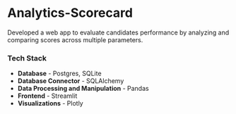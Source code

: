 # Analytics-Scorecard
Developed a web app to evaluate candidates performance by analyzing and comparing scores across multiple parameters.

### Tech Stack
- **Database** - Postgres, SQLite
- **Database Connector** - SQLAlchemy
- **Data Processing and Manipulation** - Pandas
- **Frontend** - Streamlit
- **Visualizations** - Plotly
